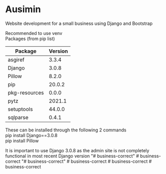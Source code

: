 # Ausimin
Website development for a small business using Django and Bootstrap

Recommended to use venv  
Packages (from pip list)  

|Package       | Version |
|------------- | ------- |
|asgiref       | 3.3.4  |
|Django        | 3.0.8   |
|Pillow        | 8.2.0   |
|pip           | 20.0.2  |
|pkg-resources | 0.0.0   |
|pytz          | 2021.1  |
|setuptools    | 44.0.0  |
|sqlparse      | 0.4.1   |

These can be installed through the following 2 commands  
pip install Django==3.0.8  
pip install Pillow  
  
It is important to use Django 3.0.8 as the admin site is not completely functional in most recent Django version
"# business-correct" 
#   b u s i n e s s - c o r r e c t  
 "# business-correct" 
#   b u s i n e s s - c o r r e c t  
 #   b u s i n e s s - c o r r e c t  
 # business-correct
